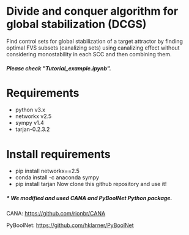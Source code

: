 # Divide and conquer algorithm for global stabilization (DCGS)
Find control sets for global stabilization of a target attractor by finding optimal FVS subsets (canalizing sets) using canalizing effect without considering monostability in each SCC and then combining them.
##### Please check "Tutorial_example.ipynb".

# Requirements
- python v3.x
- networkx v2.5
- sympy v1.4
- tarjan-0.2.3.2

# Install requirements
- pip install networkx==2.5
- conda install -c anaconda sympy
- pip install tarjan
Now clone this github repository and use it!

##### * We modified and used CANA and PyBoolNet Python package. 

CANA: https://github.com/rionbr/CANA

PyBoolNet: https://github.com/hklarner/PyBoolNet
